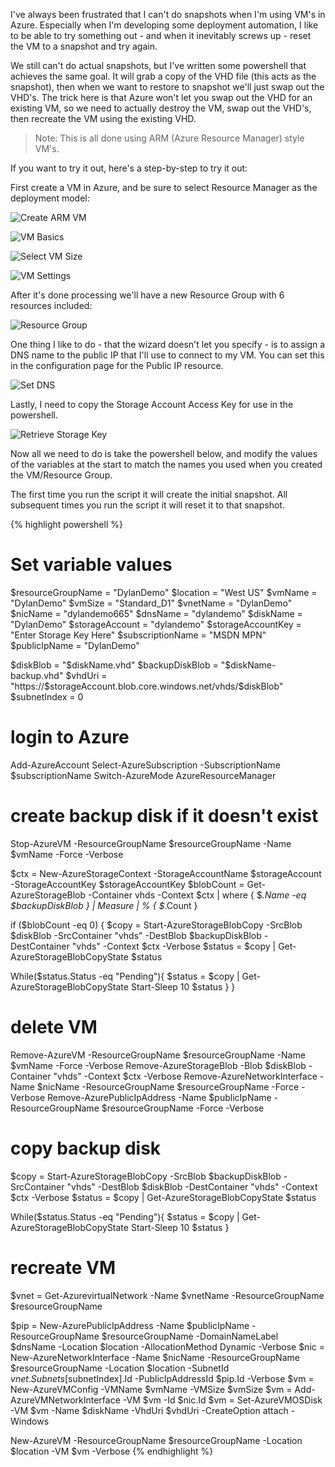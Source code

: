 I've always been frustrated that I can't do snapshots when I'm using VM's in Azure. Especially when I'm developing some deployment automation, I like to be able to try something out - and when it inevitably screws up - reset the VM to a snapshot and try again. 

We still can't do actual snapshots, but I've written some powershell that achieves the same goal.  It will grab a copy of the VHD file (this acts as the snapshot), then when we want to restore to snapshot we'll just swap out the VHD's.  The trick here is that Azure won't let you swap out the VHD for an existing VM, so we need to actually destroy the VM, swap out the VHD's, then recreate the VM using the existing VHD.

> Note: This is all done using ARM (Azure Resource Manager) style VM's.

If you want to try it out, here's a step-by-step to try it out:

First create a VM in Azure, and be sure to select Resource Manager as the deployment model:

![Create ARM VM](http://www.westerndevs.com/images/Posts/2015-11-03-Azure-Snapshots/01-Create%20ARM%20VM.png)

![VM Basics](http://www.westerndevs.com/images/Posts/2015-11-03-Azure-Snapshots/02-VM%20Basics.png)

![Select VM Size](http://www.westerndevs.com/images/Posts/2015-11-03-Azure-Snapshots/03-Select%20VM%20Size.png)

![VM Settings](http://www.westerndevs.com/images/Posts/2015-11-03-Azure-Snapshots/04-VM%20Settings.png)

After it's done processing we'll have a new Resource Group with 6 resources included:

![Resource Group](http://www.westerndevs.com/images/Posts/2015-11-03-Azure-Snapshots/05-Resource%20Group.png)

One thing I like to do - that the wizard doesn't let you specify - is to assign a DNS name to the public IP that I'll use to connect to my VM.  You can set this in the configuration page for the Public IP resource.

![Set DNS](http://www.westerndevs.com/images/Posts/2015-11-03-Azure-Snapshots/06-Set%20DNS.png)

Lastly, I need to copy the Storage Account Access Key for use in the powershell.

![Retrieve Storage Key](http://www.westerndevs.com/images/Posts/2015-11-03-Azure-Snapshots/07-Retrieve%20Storage%20Key.png)

Now all we need to do is take the powershell below, and modify the values of the variables at the start to match the names you used when you created the VM/Resource Group.

The first time you run the script it will create the initial snapshot.  All subsequent times you run the script it will reset it to that snapshot.

{% highlight powershell %}
# Set variable values
$resourceGroupName = "DylanDemo"
$location = "West US"
$vmName = "DylanDemo"
$vmSize = "Standard_D1"
$vnetName = "DylanDemo"
$nicName = "dylandemo665"
$dnsName = "dylandemo"
$diskName = "DylanDemo"
$storageAccount = "dylandemo"
$storageAccountKey = "Enter Storage Key Here"
$subscriptionName = "MSDN MPN"
$publicIpName = "DylanDemo"

$diskBlob = "$diskName.vhd"
$backupDiskBlob = "$diskName-backup.vhd"
$vhdUri = "https://$storageAccount.blob.core.windows.net/vhds/$diskBlob"
$subnetIndex = 0

# login to Azure
Add-AzureAccount
Select-AzureSubscription -SubscriptionName $subscriptionName
Switch-AzureMode AzureResourceManager

# create backup disk if it doesn't exist
Stop-AzureVM -ResourceGroupName $resourceGroupName -Name $vmName -Force -Verbose

$ctx = New-AzureStorageContext -StorageAccountName $storageAccount -StorageAccountKey $storageAccountKey
$blobCount = Get-AzureStorageBlob -Container vhds -Context $ctx | where { $_.Name -eq $backupDiskBlob } | Measure | % { $_.Count }

if ($blobCount -eq 0)
{
  $copy = Start-AzureStorageBlobCopy -SrcBlob $diskBlob -SrcContainer "vhds" -DestBlob $backupDiskBlob -DestContainer "vhds" -Context $ctx -Verbose
  $status = $copy | Get-AzureStorageBlobCopyState 
  $status 

  While($status.Status -eq "Pending"){
    $status = $copy | Get-AzureStorageBlobCopyState 
    Start-Sleep 10
    $status
  }
}

# delete VM
Remove-AzureVM -ResourceGroupName $resourceGroupName -Name $vmName -Force -Verbose
Remove-AzureStorageBlob -Blob $diskBlob -Container "vhds" -Context $ctx -Verbose
Remove-AzureNetworkInterface -Name $nicName -ResourceGroupName $resourceGroupName -Force -Verbose
Remove-AzurePublicIpAddress -Name $publicIpName -ResourceGroupName $resourceGroupName -Force -Verbose

# copy backup disk
$copy = Start-AzureStorageBlobCopy -SrcBlob $backupDiskBlob -SrcContainer "vhds" -DestBlob $diskBlob -DestContainer "vhds" -Context $ctx -Verbose
$status = $copy | Get-AzureStorageBlobCopyState 
$status 

While($status.Status -eq "Pending"){
  $status = $copy | Get-AzureStorageBlobCopyState 
  Start-Sleep 10
  $status
}

# recreate VM
$vnet = Get-AzurevirtualNetwork -Name $vnetName -ResourceGroupName $resourceGroupName

$pip = New-AzurePublicIpAddress -Name $publicIpName -ResourceGroupName $resourceGroupName -DomainNameLabel $dnsName -Location $location -AllocationMethod Dynamic -Verbose
$nic = New-AzureNetworkInterface -Name $nicName -ResourceGroupName $resourceGroupName -Location $location -SubnetId $vnet.Subnets[$subnetIndex].Id -PublicIpAddressId $pip.Id -Verbose
$vm = New-AzureVMConfig -VMName $vmName -VMSize $vmSize
$vm = Add-AzureVMNetworkInterface -VM $vm -Id $nic.Id
$vm = Set-AzureVMOSDisk -VM $vm -Name $diskName -VhdUri $vhdUri -CreateOption attach -Windows

New-AzureVM -ResourceGroupName $resourceGroupName -Location $location -VM $vm -Verbose
{% endhighlight %}